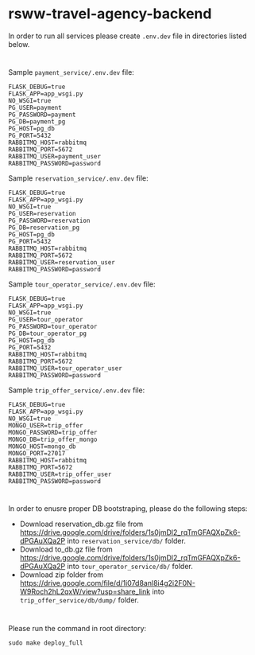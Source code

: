 # rsww-travel-agency-backend

In order to run all services please create ```.env.dev``` file in directories listed below. 
#
Sample ```payment_service/.env.dev``` file: 
```
FLASK_DEBUG=true
FLASK_APP=app_wsgi.py
NO_WSGI=true
PG_USER=payment
PG_PASSWORD=payment
PG_DB=payment_pg
PG_HOST=pg_db
PG_PORT=5432
RABBITMQ_HOST=rabbitmq
RABBITMQ_PORT=5672
RABBITMQ_USER=payment_user
RABBITMQ_PASSWORD=password
```

Sample ```reservation_service/.env.dev``` file: 
```
FLASK_DEBUG=true
FLASK_APP=app_wsgi.py
NO_WSGI=true
PG_USER=reservation
PG_PASSWORD=reservation
PG_DB=reservation_pg
PG_HOST=pg_db
PG_PORT=5432
RABBITMQ_HOST=rabbitmq
RABBITMQ_PORT=5672
RABBITMQ_USER=reservation_user
RABBITMQ_PASSWORD=password
```

Sample ```tour_operator_service/.env.dev``` file: 
```
FLASK_DEBUG=true
FLASK_APP=app_wsgi.py
NO_WSGI=true
PG_USER=tour_operator
PG_PASSWORD=tour_operator
PG_DB=tour_operator_pg
PG_HOST=pg_db
PG_PORT=5432
RABBITMQ_HOST=rabbitmq
RABBITMQ_PORT=5672
RABBITMQ_USER=tour_operator_user
RABBITMQ_PASSWORD=password
```

Sample ```trip_offer_service/.env.dev``` file: 

```
FLASK_DEBUG=true
FLASK_APP=app_wsgi.py
NO_WSGI=true
MONGO_USER=trip_offer
MONGO_PASSWORD=trip_offer
MONGO_DB=trip_offer_mongo
MONGO_HOST=mongo_db
MONGO_PORT=27017
RABBITMQ_HOST=rabbitmq
RABBITMQ_PORT=5672
RABBITMQ_USER=trip_offer_user
RABBITMQ_PASSWORD=password
```
#
In order to enusre proper DB bootstraping, please do the following steps:

- Download reservation_db.gz file from https://drive.google.com/drive/folders/1s0jmDl2_rqTmGFAQXpZk6-dPGAuXQa2P into `reservation_service/db/` folder.
- Download to_db.gz file from https://drive.google.com/drive/folders/1s0jmDl2_rqTmGFAQXpZk6-dPGAuXQa2P into `tour_operator_service/db/` folder.
- Download zip folder from https://drive.google.com/file/d/1i07d8anl8i4g2i2F0N-W9Roch2hL2qxW/view?usp=share_link
into `trip_offer_service/db/dump/` folder.
#
Please run the command in root directory:

```sudo make deploy_full```